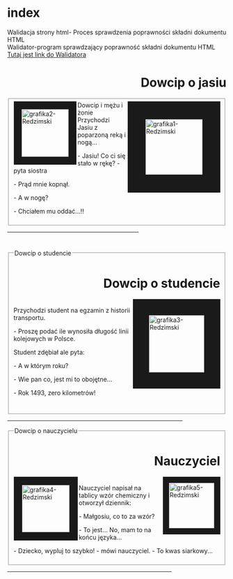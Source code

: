# index
Walidacja strony html- Proces sprawdzenia poprawności składni dokumentu HTML
<br>
Walidator-program sprawdzający poprawność składni dokumentu HTML
<A HREF="https://validator.w3.org/unicorn/?ucn_lang=pl"> Tutaj jest link do Walidatora </A>




<h1 ALIGN=right >Dowcip o jasiu</h1>
<FIELDSET>
 <IMG SRC="https://thumbs.gfycat.com/LazyLightheartedCrossbill-max-1mb.gif" ALIGN=right BORDER=41 WIDTH=131 HEIGHT=127 ALT="grafika1-Redzimski">
   <IMG SRC="https://i1.kwejk.pl/k/obrazki/2011/08/d05fc89fe948f485fe7911fc33923f71.gif" ALIGN=left BORDER=18 WIDTH=108 HEIGHT=109 ALT="grafika2-Redzimski">
    Dowcip i mężu i żonie 
 <br>
Przychodzi Jasiu z poparzoną reką i nogą...
<p>- Jasiu! Co ci się stało w rękę? - pyta siostra
<p>- Prąd mnie kopnął.
<p>- A w nogę?
<p>- Chciałem mu oddać...!!
</FIELDSET>
<HR SIZE=5 WIDTH=60% ALIGN=CENTER color=red>
<h1 ALIGN=right></h1>
<FIELDSET>
<h1 ALIGN=right >Dowcip o studencie</h1>
 <IMG SRC="https://gifyagusi.pl/img/2018/08/30/obrazek-gif/uczen/ucze%C5%84%20z%20teczk%C4%85.gif" ALIGN=right BORDER=37 WIDTH=127 HEIGHT=131 ALT="grafika3-Redzimski"><LEGEND>Dowcip o studencie </LEGEND> 
 <br>
 Przychodzi student na egzamin z historii transportu.
<p>- Proszę podać ile wynosiła długość linii kolejowych w Polsce.
<p>Student zdębiał ale pyta:
<p>- A w którym roku?
<p>- Wie pan co, jest mi to obojętne...
<p>- Rok 1493, zero kilometrów!</p></br>
</FIELDSET>
<HR SIZE=7 WIDTH=80% align=right color=black>
<FIELDSET>
<h1 ALIGN=right> Nauczyciel</h1><IMG SRC="https://img.gifyagusi.pl/2019/09/02/obrazek-gif/nauczyciel/Emerytowany%20profesor%20uczelni%20wy%C5%BCszej.gif" ALIGN=left BORDER=19 WIDTH=109 HEIGHT=108 ALT="grafika4-Redzimski">
<IMG SRC="https://www.gify.net/data/media/385/nauczyciel-i-nauczycielka-ruchomy-obrazek-0002.gif" ALIGN=right BORDER=14 WIDTH=104 HEIGHT=104 ALT="grafika5-Redzimski">
 <legend>Dowcip o nauczycielu</legend>  
 <br>
Nauczyciel napisał na tablicy wzór chemiczny i otworzył dziennik:
<p>- Małgosiu, co to za wzór?
<p>- To jest... No, mam to na końcu języka...
<p>- Dziecko, wypluj to szybko! - mówi nauczyciel. - To kwas siarkowy...
</FIELDSET>
<HR SIZE=5 WIDTH=75% align=center color=yellow>
 
